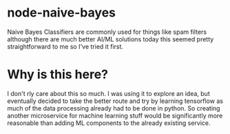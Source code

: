 # node-naive-bayes
Naive Bayes Classifiers are commonly used for things like spam filters although there are much better AI/ML solutions today this seemed pretty straightforward to me so I've tried it first.

# Why is this here?
I don't rly care about this so much. I was using it to explore an idea, but eventually decided to take the better route and try by learning tensorflow as much of the data processing already had to be done in python. So creating another microservice for machine learning stuff would be significantly more reasonable than adding ML components to the already existing service.
